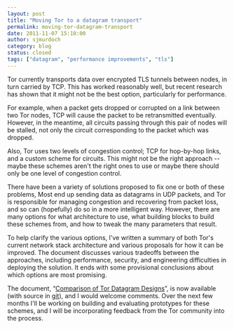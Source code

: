 ```yaml
---
layout: post
title: "Moving Tor to a datagram transport"
permalink: moving-tor-datagram-transport
date: 2011-11-07 15:10:00
author: sjmurdoch
category: blog
status: closed
tags: ["datagram", "performance improvements", "tls"]
---
```


Tor currently transports data over encrypted TLS tunnels between nodes, in turn carried by TCP. This has worked reasonably well, but recent research has shown that it might not be the best option, particularly for performance.

For example, when a packet gets dropped or corrupted on a link between two Tor nodes, TCP will cause the packet to be retransmitted eventually. However, in the meantime, all circuits passing through this pair of nodes will be stalled, not only the circuit corresponding to the packet which was dropped.

Also, Tor uses two levels of congestion control; TCP for hop-by-hop links, and a custom scheme for circuits. This might not be the right approach -- maybe these schemes aren't the right ones to use or maybe there should only be one level of congestion control.

There have been a variety of solutions proposed to fix one or both of these problems, Most end up sending data as datagrams in UDP packets, and Tor is responsible for managing congestion and recovering from packet loss, and so can (hopefully) do so in a more intelligent way. However, there are many options for what architecture to use, what building blocks to build these schemes from, and how to tweak the many parameters that result.

To help clarify the various options, I've written a summary of both Tor's current network stack architecture and various proposals for how it can be improved. The document discusses various tradeoffs between the approaches, including performance, security, and engineering difficulties in deploying the solution. It ends with some provisional conclusions about which options are most promising.

The document, “[Comparison of Tor Datagram Designs](http://www.cl.cam.ac.uk/~sjm217/papers/tor11datagramcomparison.pdf)”, is now available (with source in [git](https://gitweb.torproject.org/sjm217/torspec.git/tree/datagram_comparison:/proposals/ideas/xxx-datagram-comparison)), and I would welcome comments. Over the next few months I'll be working on building and evaluating prototypes for these schemes, and I will be incorporating feedback from the Tor community into the process.
